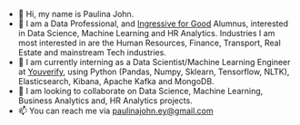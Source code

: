 - 👋 Hi, my name is Paulina John.
- 👀 I am a Data Professional, and [Ingressive for Good](https://www.linkedin.com/company/ingressiveforgood/) Alumnus, interested in Data Science, Machine Learning and HR Analytics. Industries I am most interested in are the Human Resources, Finance, Transport, Real Estate and mainstream Tech industries.
- 🌱 I am currently interning as a Data Scientist/Machine Learning Engineer at [Youverify](https://www.linkedin.com/company/youcheckonline/), using Python (Pandas, Numpy, Sklearn, Tensorflow, NLTK), Elasticsearch, Kibana, Apache Kafka and MongoDB.
- 💞️ I am looking to collaborate on Data Science, Machine Learning, Business Analytics and, HR Analytics projects.
- 📫 You can reach me via paulinajohn.ey@gmail.com

<!---
PaulinaJohn/PaulinaJohn is a ✨ special ✨ repository because its `README.md` (this file) appears on your GitHub profile.
You can click the Preview link to take a look at your changes.
--->

